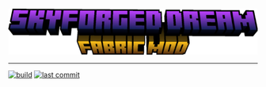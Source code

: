 <div align="center">

![img.png](.github/gfx/logo.png)
</div>

___
[![build](https://github.com/arovchinnikov/skyforged-dream/actions/workflows/build.yml/badge.svg?branch=master)](https://github.com/arovchinnikov/skyforged-dream/actions/workflows/build.yml)
[![last commit](https://badgen.net/badge/icon/wiki?icon=wiki&label&color=blue)](https://github.com/arovchinnikov/skyforged-dream/wiki)
